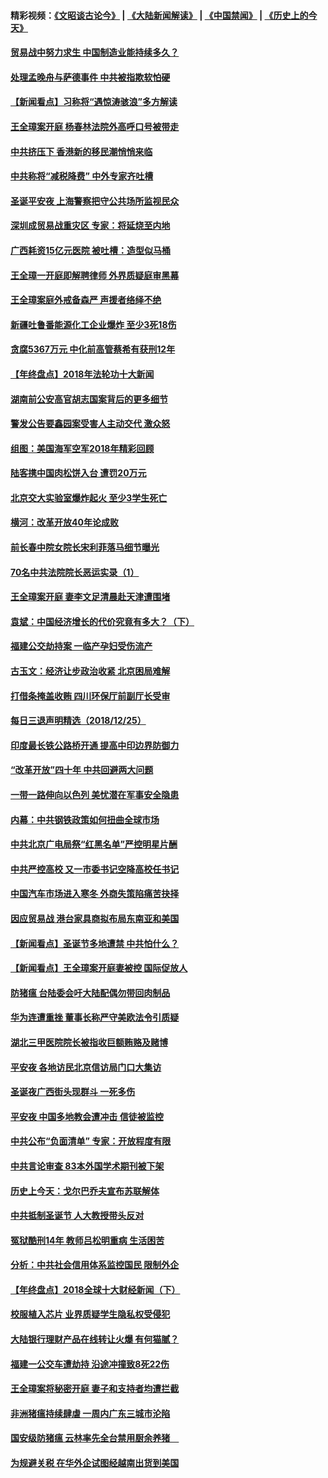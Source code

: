 #### 精彩视频：[《文昭谈古论今》](https://github.com/gfw-breaker/wenzhao/blob/master/README.md?t=12262131) | [《大陆新闻解读》](https://github.com/gfw-breaker/ntdtv-comedy/blob/master/README.md?t=12262131) | [《中国禁闻》](https://github.com/gfw-breaker/ntdtv-news/blob/master/README.md?t=12262131) | [《历史上的今天》](https://github.com/gfw-breaker/today-in-history/blob/master/README.md?t=12262131) 

#### [贸易战中努力求生 中国制造业能持续多久？](../pages/nsc413/n10934257.md?t=12262131) 

#### [处理孟晚舟与萨德事件 中共被指欺软怕硬](../pages/nsc413/n10934058.md?t=12262131) 

#### [【新闻看点】习称将“遇惊涛骇浪”多方解读](../pages/nsc413/n10934182.md?t=12262131) 

#### [王全璋案开庭 杨春林法院外高呼口号被带走](../pages/nsc413/n10934187.md?t=12262131) 

#### [中共挤压下 香港新的移民潮悄悄来临](../pages/nsc413/n10934111.md?t=12262131) 

#### [中共称将“减税降费” 中外专家齐吐槽](../pages/nsc413/n10933950.md?t=12262131) 

#### [圣诞平安夜 上海警察把守公共场所监视民众](../pages/nsc413/n10933564.md?t=12262131) 

#### [深圳成贸易战重灾区 专家：将延烧至内地](../pages/nsc413/n10934053.md?t=12262131) 

#### [广西耗资15亿元医院 被吐槽：造型似马桶](../pages/nsc413/n10933949.md?t=12262131) 

#### [王全璋一开庭即解聘律师 外界质疑庭审黑幕](../pages/nsc413/n10933425.md?t=12262131) 

#### [王全璋案庭外戒备森严 声援者络绎不绝](../pages/nsc413/n10933661.md?t=12262131) 

#### [新疆吐鲁番能源化工企业爆炸 至少3死18伤](../pages/nsc413/n10933329.md?t=12262131) 


#### [贪腐5367万元 中化前高管蔡希有获刑12年](../pages/nsc413/n10933540.md?t=12262131) 

#### [【年终盘点】2018年法轮功十大新闻](../pages/nsc413/n10922724.md?t=12262131) 

#### [湖南前公安高官胡志国案背后的更多细节](../pages/nsc413/n10933412.md?t=12262131) 

#### [警发公告要鑫园案受害人主动交代 激众怒](../pages/nsc413/n10932735.md?t=12262131) 

#### [组图：美国海军空军2018年精彩回顾](../pages/nsc413/n10933462.md?t=12262131) 

#### [陆客携中国肉松饼入台 遭罚20万元](../pages/nsc413/n10933511.md?t=12262131) 

#### [北京交大实验室爆炸起火 至少3学生死亡](../pages/nsc413/n10931460.md?t=12262131) 

#### [横河：改革开放40年论成败](../pages/nsc413/n10933222.md?t=12262131) 

#### [前长春中院女院长宋利菲落马细节曝光](../pages/nsc413/n10933123.md?t=12262131) 

#### [70名中共法院院长恶运实录（1）](../pages/nsc413/n10888370.md?t=12262131) 

#### [王全璋案开庭 妻李文足清晨赴天津遭围堵](../pages/nsc413/n10932930.md?t=12262131) 

#### [袁斌：中国经济增长的代价究竟有多大？（下）](../pages/nsc413/n10933047.md?t=12262131) 

#### [福建公交劫持案 一临产孕妇受伤流产](../pages/nsc413/n10932862.md?t=12262131) 

#### [古玉文：经济让步政治收紧 北京困局难解](../pages/nsc413/n10932945.md?t=12262131) 

#### [打借条掩盖收贿 四川环保厅前副厅长受审](../pages/nsc413/n10932520.md?t=12262131) 

#### [每日三退声明精选（2018/12/25）](../pages/nsc413/n10932870.md?t=12262131) 

#### [印度最长铁公路桥开通 提高中印边界防御力](../pages/nsc413/n10932809.md?t=12262131) 

#### [“改革开放”四十年 中共回避两大问题](../pages/nsc413/n10931097.md?t=12262131) 

#### [一带一路伸向以色列 美忧潜在军事安全隐患](../pages/nsc413/n10932712.md?t=12262131) 

#### [内幕：中共钢铁政策如何扭曲全球市场](../pages/nsc413/n10932207.md?t=12262131) 

#### [中共北京广电局祭“红黑名单”严控明星片酬](../pages/nsc413/n10932581.md?t=12262131) 

#### [中共严控高校 又一市委书记空降高校任书记](../pages/nsc413/n10932622.md?t=12262131) 

#### [中国汽车市场进入寒冬 外商失策陷痛苦抉择](../pages/nsc413/n10932673.md?t=12262131) 

#### [因应贸易战 港台家具商拟布局东南亚和美国](../pages/nsc413/n10932654.md?t=12262131) 

#### [【新闻看点】圣诞节多地遭禁 中共怕什么？](../pages/nsc413/n10932471.md?t=12262131) 

#### [【新闻看点】王全璋案开庭妻被控 国际促放人](../pages/nsc413/n10932470.md?t=12262131) 

#### [防猪瘟 台陆委会吁大陆配偶勿带回肉制品](../pages/nsc413/n10932548.md?t=12262131) 

#### [华为连遭重挫 董事长称严守美欧法令引质疑](../pages/nsc413/n10932527.md?t=12262131) 

#### [湖北三甲医院院长被指收巨额贿赂及赌博](../pages/nsc413/n10932495.md?t=12262131) 

#### [平安夜 各地访民北京信访局门口大集访](../pages/nsc413/n10932528.md?t=12262131) 

#### [圣诞夜广西街头现群斗 一死多伤](../pages/nsc413/n10932480.md?t=12262131) 

#### [平安夜 中国多地教会遭冲击 信徒被监控](../pages/nsc413/n10932377.md?t=12262131) 

#### [中共公布“负面清单” 专家：开放程度有限](../pages/nsc413/n10932450.md?t=12262131) 

#### [中共言论审查 83本外国学术期刊被下架](../pages/nsc413/n10932343.md?t=12262131) 

#### [历史上今天：戈尔巴乔夫宣布苏联解体](../pages/nsc413/n10932195.md?t=12262131) 

#### [中共抵制圣诞节 人大教授带头反对](../pages/nsc413/n10932285.md?t=12262131) 

#### [冤狱酷刑14年 教师吕松明重病 生活困苦](../pages/nsc413/n10932094.md?t=12262131) 

#### [分析：中共社会信用体系监控国民 限制外企](../pages/nsc413/n10928781.md?t=12262131) 

#### [【年终盘点】2018全球十大财经新闻（下）](../pages/nsc413/n10918551.md?t=12262131) 


#### [校服植入芯片 业界质疑学生隐私权受侵犯](../pages/nsc413/n10931431.md?t=12262131) 

#### [大陆银行理财产品在线转让火爆 有何猫腻？](../pages/nsc413/n10931609.md?t=12262131) 

#### [福建一公交车遭劫持 沿途冲撞致8死22伤](../pages/nsc413/n10931747.md?t=12262131) 

#### [王全璋案将秘密开庭 妻子和支持者均遭拦截](../pages/nsc413/n10931289.md?t=12262131) 

#### [非洲猪瘟持续肆虐 一周内广东三城市沦陷](../pages/nsc413/n10931448.md?t=12262131) 

#### [国安级防猪瘟 云林率先全台禁用厨余养猪　](../pages/nsc413/n10931706.md?t=12262131) 

#### [为规避关税 在华外企试图经越南出货到美国](../pages/nsc413/n10931698.md?t=12262131) 

